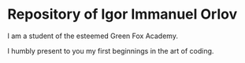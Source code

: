 # Repository of Igor Immanuel Orlov 
I am a student of the esteemed Green Fox Academy.

I humbly present to you my first beginnings in the art of coding.
